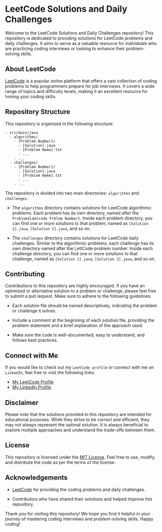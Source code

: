 # LeetCode Solutions and Daily Challenges

Welcome to the LeetCode Solutions and Daily Challenges repository! This repository is dedicated to providing solutions for LeetCode problems and daily challenges. It aims to serve as a valuable resource for individuals who are practicing coding interviews or looking to enhance their problem-solving skills.

## About LeetCode

[LeetCode](https://leetcode.com/) is a popular online platform that offers a vast collection of coding problems to help programmers prepare for job interviews. It covers a wide range of topics and difficulty levels, making it an excellent resource for honing your coding skills.

## Repository Structure

This repository is organized in the following structure:
```
- src/main/java
  - algorithms/
    - [Problem Number]/
      - [Solution].java
      - [Problem Name].txt
      - ...
    - ...
  - challenges/
    - [Problem Number]/
      - [Solution].java
      - [Problem Name].txt
      - ...
    - ...
```
The repository is divided into two main directories: `algorithms` and `challenges`.

- The `algorithms` directory contains solutions for LeetCode algorithmic problems. Each problem has its own directory, named after the `Problem{Leetcode Prblem Number}`. Inside each problem directory, you can find one or more solutions to that problem, named as `[Solution 1].java`, `[Solution 2].java`, and so on.

- The `challenges` directory contains solutions for LeetCode daily challenges. Similar to the algorithmic problems, each challenge has its own directory named after the LettCode problem number. Inside each challenge directory, you can find one or more solutions to that challenge, named as `[Solution 1].java`, `[Solution 2].java`, and so on.

## Contributing
Contributions to this repository are highly encouraged. If you have an optimized or alternative solution to a problem or challenge, please feel free to submit a pull request. Make sure to adhere to the following guidelines:

- Each solution file should be named descriptively, indicating the problem or challenge it solves.

- Include a comment at the beginning of each solution file, providing the problem statement and a brief explanation of the approach used.

- Make sure the code is well-documented, easy to understand, and follows best practices.

## Connect with Me

If you would like to check out my `LeetCode profile` or connect with me on `LinkedIn`, feel free to visit the following links:

- [My LeetCode Profile](https://leetcode.com/sushi27/)
- [My LinkedIn Profile](https://www.linkedin.com/in/susanto-mandal/)

## Disclaimer
Please note that the solutions provided in this repository are intended for educational purposes. While they strive to be correct and efficient, they may not always represent the optimal solution. It is always beneficial to explore multiple approaches and understand the trade-offs between them.

## License
This repository is licensed under the [MIT License](https://opensource.org/license/mit/). Feel free to use, modify, and distribute the code as per the terms of the license.

## Acknowledgements
- [LeetCode](https://leetcode.com/) for providing the coding problems and daily challenges.

- Contributors who have shared their solutions and helped improve this repository.

Thank you for visiting this repository! We hope you find it helpful in your journey of mastering coding interviews and problem-solving skills. Happy coding!
